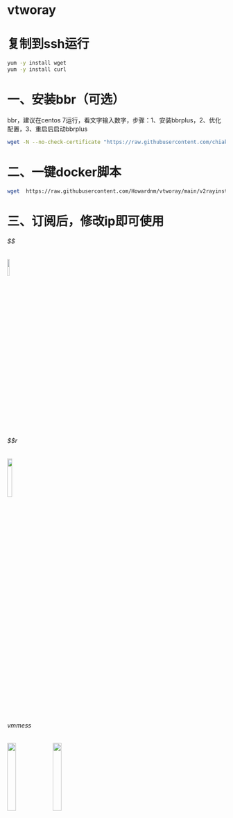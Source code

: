 # vtworay
# 复制到ssh运行
```bash
yum -y install wget
yum -y install curl
```
# 一、安装bbr（可选）
bbr，建议在centos 7运行，看文字输入数字，步骤：1、安装bbrplus，2、优化配置，3、重启后启动bbrplus
```bash
wget -N --no-check-certificate "https://raw.githubusercontent.com/chiakge/Linux-NetSpeed/master/tcp.sh" && chmod +x tcp.sh && ./tcp.sh
```
# 二、一键docker脚本
```bash
wget  https://raw.githubusercontent.com/Howardnm/vtworay/main/v2rayinstall.sh && chmod +x v2rayinstall.sh && ./v2rayinstall.sh
```

# 三、订阅后，修改ip即可使用
###### $$
<img src="https://github.com/Howardnm/vtworay/raw/main/images/ss.jpg" width="10%">

###### $$r
<img src="https://github.com/Howardnm/vtworay/raw/main/images/ssr.jpg" width="15%">

###### vmmess
<img src="https://github.com/Howardnm/vtworay/raw/main/images/vmesstcp.jpg" width="20%">   <img src="https://github.com/Howardnm/vtworay/raw/main/images/vmessmkcp.jpg" width="20%">

